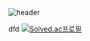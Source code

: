 ![header](https://capsule-render.vercel.app/api?type=wave&color=gradient&height=300&section=header&text=state&fontSize=90&animation=fadeIn)

dfd
[![Solved.ac프로필](http://mazassumnida.wtf/api/v2/generate_badge?boj=dlgpqls9896)](https://solved.ac/dlgpqls9896)
